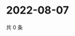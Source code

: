 # 2022-08-07

共 0 条

<!-- BEGIN WEIBO -->
<!-- 最后更新时间 Sun Aug 07 2022 07:15:38 GMT+0800 (China Standard Time) -->

<!-- END WEIBO -->
